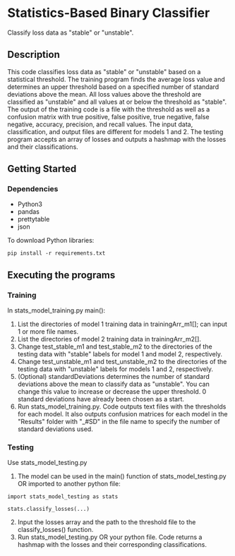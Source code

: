 # Statistics-Based Binary Classifier

Classify loss data as "stable" or "unstable".

## Description

This code classifies loss data as "stable" or "unstable" based on a statistical threshold. The training program finds the average loss value and determines an upper threshold based on a specified number of standard deviations above the mean. All loss values above the threshold are classified as "unstable" and all values at or below the threshold as "stable". The output of the training code is a file with the threshold as well as a confusion matrix with true positive, false positive, true negative, false negative, accuracy, precision, and recall values. The input data, classification, and output files are different for models 1 and 2.
The testing program accepts an array of losses and outputs a hashmap with the losses and their classifications.

## Getting Started

### Dependencies

* Python3
* pandas
* prettytable
* json

To download Python libraries:
```
pip install -r requirements.txt
```

## Executing the programs

### Training
In stats_model_training.py main():
1. List the directories of model 1 training data in trainingArr_m1[]; can input 1 or more file names.
2. List the directories of model 2 training data in trainingArr_m2[].
3. Change test_stable_m1 and test_stable_m2 to the directories of the testing data with "stable" labels for model 1 and model 2, respectively.
4. Change test_unstable_m1 and test_unstable_m2 to the directories of the testing data with "unstable" labels for models 1 and 2, respectively.
5. (Optional) standardDeviations determines the number of standard deviations above the mean to classify data as "unstable". You can change this value to increase or decrease the upper threshold. 0 standard deviations have already been chosen as a start.
6. Run stats_model_training.py. Code outputs text files with the thresholds for each model. It also outputs confusion matrices for each model in the "Results" folder with "_#SD" in the file name to specify the number of standard deviations used.

### Testing
Use stats_model_testing.py
1. The model can be used in the main() function of stats_model_testing.py OR imported to another python file:
```
import stats_model_testing as stats

stats.classify_losses(...)
```
2. Input the losses array and the path to the threshold file to the classify_losses() function.
3. Run stats_model_testing.py OR your python file. Code returns a hashmap with the losses and their corresponding classifications.
